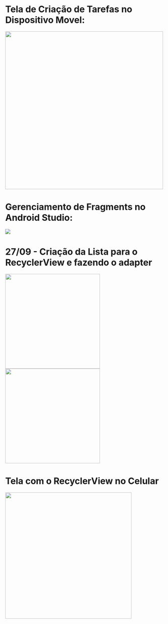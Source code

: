 # Tela de Criação de Tarefas no Dispositivo Movel:
<div> 
  <img height="500em" src= "https://cdn.discordapp.com/attachments/1016798429160153241/1022967409767891024/unknown.png" />
</div>

# Gerenciamento de Fragments no Android Studio:
<div> 
<img src= "https://cdn.discordapp.com/attachments/1016798429160153241/1022967457775898674/unknown.png" />
  
</div>


# 27/09 - Criação da Lista para o RecyclerView e fazendo o adapter
<div> 
<img height="300em" src= "https://cdn.discordapp.com/attachments/1016798429160153241/1024299889510846504/unknown.png" />
  
<img height="300em" src= "https://cdn.discordapp.com/attachments/1016798429160153241/1024299797341028372/unknown.png" />
  
</div>

# Tela com o RecyclerView no Celular

<div> 
<img height="400em" src= "https://cdn.discordapp.com/attachments/1016798429160153241/1024299660879351838/Screenshot_20220927-094046.png" />
  
</div>
